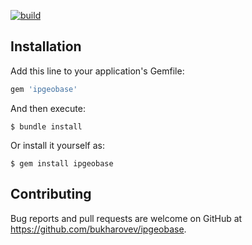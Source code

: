 [![build](https://github.com/bukharovev/ipgeobase/actions/workflows/main.yml/badge.svg)](https://github.com/bukharovev/ipgeobase/actions/workflows/main.yml)

## Installation

Add this line to your application's Gemfile:

```ruby
gem 'ipgeobase'
```

And then execute:

    $ bundle install

Or install it yourself as:

    $ gem install ipgeobase

## Contributing

Bug reports and pull requests are welcome on GitHub at https://github.com/bukharovev/ipgeobase.
